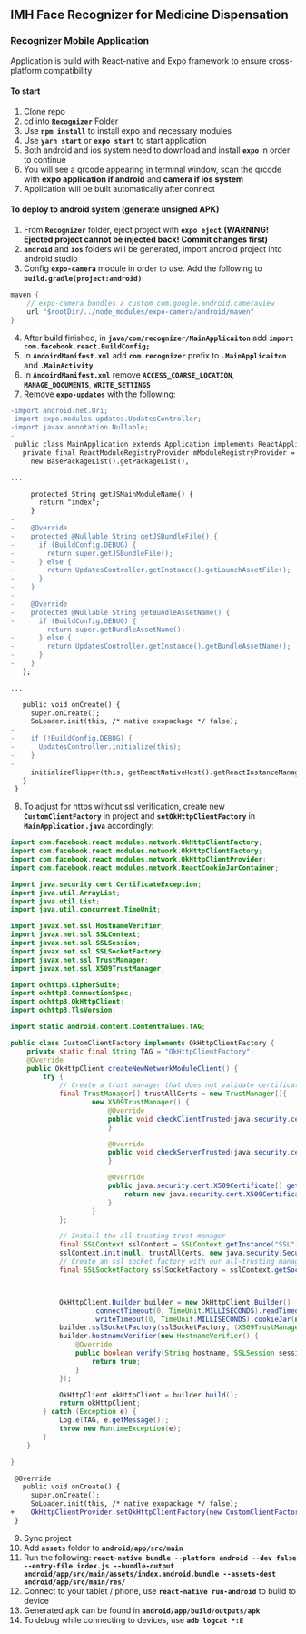## IMH Face Recognizer for Medicine Dispensation

### Recognizer Mobile Application

Application is build with React-native and Expo framework to ensure cross-platform compatibility

#### To start

1. Clone repo
2. cd into **`Recognizer`** Folder
3. Use **`npm install`** to install expo and necessary modules
4. Use **`yarn start`** or **`expo start`** to start application
5. Both android and ios system need to download and install **`expo`** in order to continue
6. You will see a qrcode appearing in terminal window, scan the qrcode with **expo application if android** and **camera if ios system**
7. Application will be built automatically after connect

#### To deploy to android system (generate unsigned APK)

1. From **`Recognizer`** folder, eject project with **`expo eject`** **(WARNING! Ejected project cannot be injected back! Commit changes first)**
2. **`android`** and **`ios`** folders will be generated, import android project into android studio
3. Config **`expo-camera`** module in order to use. Add the following to **`build.gradle(project:android)`**:
```java
maven {
    // expo-camera bundles a custom com.google.android:cameraview
    url "$rootDir/../node_modules/expo-camera/android/maven"
} 
```
4. After build finished, in **`java/com/recognizer/MainApplicaiton`** add **`import com.facebook.react.BuildConfig;`**
5. In **`AndoirdManifest.xml`** add **`com.recognizer`** prefix to **`.MainApplicaiton`** and **`.MainActivity`**
6. In **`AndoirdManifest.xml`** remove **`ACCESS_COARSE_LOCATION`**, **`MANAGE_DOCUMENTS`**, **`WRITE_SETTINGS`**
7. Remove **`expo-updates`** with the following:
```diff
-import android.net.Uri;
-import expo.modules.updates.UpdatesController;
-import javax.annotation.Nullable;
-
 public class MainApplication extends Application implements ReactApplication {
   private final ReactModuleRegistryProvider mModuleRegistryProvider = new ReactModuleRegistryProvider(
     new BasePackageList().getPackageList(),

...

     protected String getJSMainModuleName() {
       return "index";
     }
-
-    @Override
-    protected @Nullable String getJSBundleFile() {
-      if (BuildConfig.DEBUG) {
-        return super.getJSBundleFile();
-      } else {
-        return UpdatesController.getInstance().getLaunchAssetFile();
-      }
-    }
-
-    @Override
-    protected @Nullable String getBundleAssetName() {
-      if (BuildConfig.DEBUG) {
-        return super.getBundleAssetName();
-      } else {
-        return UpdatesController.getInstance().getBundleAssetName();
-      }
-    }
   };

...

   public void onCreate() {
     super.onCreate();
     SoLoader.init(this, /* native exopackage */ false);
-
-    if (!BuildConfig.DEBUG) {
-      UpdatesController.initialize(this);
-    }
-
     initializeFlipper(this, getReactNativeHost().getReactInstanceManager());
   }
 }
```
8. To adjust for https without ssl verification, create new **`CustomClientFactory`** in project and **`setOkHttpClientFactory`** in **`MainApplication.java`** accordingly:
```java
import com.facebook.react.modules.network.OkHttpClientFactory;
import com.facebook.react.modules.network.OkHttpClientFactory;
import com.facebook.react.modules.network.OkHttpClientProvider;
import com.facebook.react.modules.network.ReactCookieJarContainer;

import java.security.cert.CertificateException;
import java.util.ArrayList;
import java.util.List;
import java.util.concurrent.TimeUnit;

import javax.net.ssl.HostnameVerifier;
import javax.net.ssl.SSLContext;
import javax.net.ssl.SSLSession;
import javax.net.ssl.SSLSocketFactory;
import javax.net.ssl.TrustManager;
import javax.net.ssl.X509TrustManager;

import okhttp3.CipherSuite;
import okhttp3.ConnectionSpec;
import okhttp3.OkHttpClient;
import okhttp3.TlsVersion;

import static android.content.ContentValues.TAG;

public class CustomClientFactory implements OkHttpClientFactory {
    private static final String TAG = "OkHttpClientFactory";
    @Override
    public OkHttpClient createNewNetworkModuleClient() {
        try {
            // Create a trust manager that does not validate certificate chains
            final TrustManager[] trustAllCerts = new TrustManager[]{
                    new X509TrustManager() {
                        @Override
                        public void checkClientTrusted(java.security.cert.X509Certificate[] chain, String authType) throws CertificateException {
                        }

                        @Override
                        public void checkServerTrusted(java.security.cert.X509Certificate[] chain, String authType) throws CertificateException {
                        }

                        @Override
                        public java.security.cert.X509Certificate[] getAcceptedIssuers() {
                            return new java.security.cert.X509Certificate[]{};
                        }
                    }
            };

            // Install the all-trusting trust manager
            final SSLContext sslContext = SSLContext.getInstance("SSL");
            sslContext.init(null, trustAllCerts, new java.security.SecureRandom());
            // Create an ssl socket factory with our all-trusting manager
            final SSLSocketFactory sslSocketFactory = sslContext.getSocketFactory();



            OkHttpClient.Builder builder = new OkHttpClient.Builder()
                    .connectTimeout(0, TimeUnit.MILLISECONDS).readTimeout(0, TimeUnit.MILLISECONDS)
                    .writeTimeout(0, TimeUnit.MILLISECONDS).cookieJar(new ReactCookieJarContainer());
            builder.sslSocketFactory(sslSocketFactory, (X509TrustManager) trustAllCerts[0]);
            builder.hostnameVerifier(new HostnameVerifier() {
                @Override
                public boolean verify(String hostname, SSLSession session) {
                    return true;
                }
            });

            OkHttpClient okHttpClient = builder.build();
            return okHttpClient;
        } catch (Exception e) {
            Log.e(TAG, e.getMessage());
            throw new RuntimeException(e);
        }
    }

}
```
```diff
 @Override
   public void onCreate() {
     super.onCreate();
     SoLoader.init(this, /* native exopackage */ false);  
+    OkHttpClientProvider.setOkHttpClientFactory(new CustomClientFactory()); 
 }
```
9. Sync project
10. Add **`assets`** folder to **`android/app/src/main`**
11. Run the following:
**```react-native bundle --platform android --dev false --entry-file index.js --bundle-output android/app/src/main/assets/index.android.bundle --assets-dest android/app/src/main/res/```**
12. Connect to your tablet / phone, use **`react-native run-android`** to build to device
13. Generated apk can be found in **`android/app/build/outputs/apk`**
14. To debug while connecting to devices, use **`adb logcat *:E`**

